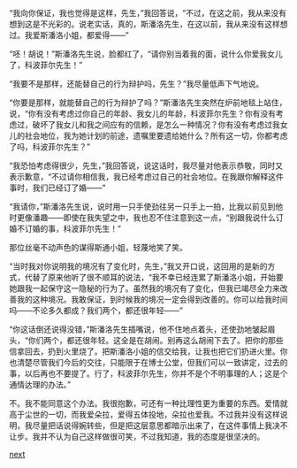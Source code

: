 
“我向你保证，我也觉得是这样，先生，”我回答说，“不过，在这之前，我从来没有想到这是不光彩的。说老实话，真的，斯潘洛先生，在这以前，我从来没有这样想过。我爱斯潘洛小姐，都爱得——”

“呸！胡说！”斯潘洛先生说，脸都红了，“请你别当着我的面，说什么你爱我女儿了，科波菲尔先生！”

“我要不是那样，还能替自己的行为辩护吗，先生？”我尽量低声下气地说。

“你要是那样，就能替自己的行为辩护了吗？”斯潘洛先生突然在炉前地毯上站住，说，“你有没有考虑过你自己的年龄、我女儿的年龄，科波菲尔先生？你有没有考虑过，破坏了我女儿和我之间应有的信赖，是怎么一种情况？你有没有考虑过我女儿的社会地位，我为她计划的前途，遗嘱里要遗给她什么？所有这一切，你都考虑了吗，科波菲尔先生？”

“我恐怕考虑得很少，先生，”我回答说，说这话时，我尽量对他表示恭敬，同时又表示歉意，“不过请你相信我，我已经考虑过自己的社会地位。在我跟你解释这件事时，我们已经订了婚——”

“我请你，”斯潘洛先生说，说时用一只手使劲往另一只手上一拍，比我以前见到他时更像潘趣——即使在我失望之中，我也忍不住注意到这一点，“别跟我说什么订婚不订婚的事，科波菲尔先生！”

那位丝毫不动声色的谋得斯通小姐，轻蔑地笑了笑。

“当时我对你说明我的境况有了变化时，先生，”我又开口说，这回用的是新的方式，代替了原来他听了很不顺耳的说法，“我不幸已经连累了斯潘洛小姐，开始要她跟我一起保守这一隐秘的行为了。虽然我的境况有了变化，但我已竭尽全力来改善我的这种境况。我敢保证，到时候我的境况一定会得到改善的。你可以给我时间吗——不论多久都成？我们两个，都还很年轻——”

“你这话倒还说得没错，”斯潘洛先生插嘴说，他不住地点着头，还使劲地皱起眉头，“你们两个，都还很年轻。这全是在胡闹。别再这么胡闹下去了。把你的那些信拿回去，扔到火里烧了。把斯潘洛小姐的信交给我，让我也把它们扔进火里。你也清楚尽管我们今后的交往，只能限于在博士公堂，但我们可以一致讲定，过去的事，以后再也不要提了。行了，科波菲尔先生，你并不是个不明事理的人；这是个通情达理的办法。”

不。我不能同意这个办法。我很抱歉，可还有一种比理性更为重要的东西。爱情就高于尘世的一切，而我爱朵拉，爱得五体投地，朵拉也爱我。不过我并没有这样说明，我尽量把话说得婉转些，但是把这层意思都暗示出来了，在这件事情上我决不让步。我并不认为自己这样做很可笑，不过我知道，我的态度是很坚决的。

[next](page486)